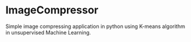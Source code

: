 # ImageCompressor
Simple image compressing application in python using K-means algorithm in unsupervised Machine Learning.

